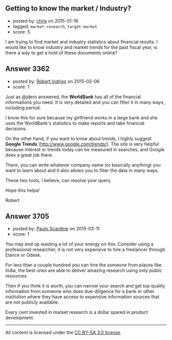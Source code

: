 ## Getting to know the market / Industry?

- posted by: [chris](https://stackexchange.com/users/3085729/chris) on 2015-01-16
- tagged: `market-research`, `target-market`
- score: 5

<p>I am trying to find market and industry statistics about financial results. I would like to know industry and market trends for the past fiscal year, is there a way to get a hold of these documents online?</p>



## Answer 3362

- posted by: [Robert Indries](https://stackexchange.com/users/5746668/robert-indries) on 2015-02-06
- score: 1

<p>Just as @jdero answered, the <strong>WorldBank</strong> has all of the financial informations you need. It is very detailed and you can filter it in many ways, including period.</p>

<p>I know this for sure because my girlfriend works in a large bank and she uses the WorldBank's statistics to make reports and take financial decisions.</p>

<p>On the other hand, if you want to know about trends, I highly suggest <strong>Google Trends</strong> (<a href="http://www.google.com/trends/" rel="nofollow">http://www.google.com/trends/</a>). The site is very helpful because interest or trends today can be measured in searches, and Google does a great job there.</p>

<p>There, you can write whatever company name (or basically anything) you want to learn about and it also allows you to filter the data in many ways.</p>

<p>These two tools, I believe, can resolve your query.</p>

<p>Hope this helps!</p>

<p>Robert</p>



## Answer 3705

- posted by: [Paulo Scardine](https://stackexchange.com/users/199019/paulo-scardine) on 2015-03-11
- score: 1

<p>You may end up wasting a lot of your energy on this. Consider using a professional researcher, it is not very expensive to hire a freelancer through Elance or Odesk.</p>

<p>For less than a couple hundred you can hire the someone from places like India, the best ones are able to deliver amazing research using only public resources.</p>

<p>Then if you think it is worth, you can narrow your search and get top quality information from someone who does due-diligence for a bank or other institution where they have access to expensive information sources that are not publicly available.</p>

<p>Every cent invested in market research is a dollar spared in product development.</p>




---

All content is licensed under the [CC BY-SA 3.0 license](https://creativecommons.org/licenses/by-sa/3.0/).
